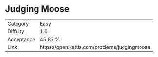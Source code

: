# Judging Moose

<table>
    <tr>
        <td>Category</td>
        <td>Easy</td>
    </tr>
    <tr>
        <td>Diffulty</td>
        <td>1.6</td>
    </tr>
    <tr>
        <td>Acceptance</td>
        <td>45.87 %</td>
    </tr>
    <tr>
        <td>Link</td>
        <td>https://open.kattis.com/problems/judgingmoose</td>
    </tr>
</table>